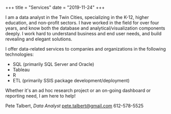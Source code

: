 +++
title = "Services"
date = "2019-11-24"
+++

I am a data analyst in the Twin Cities, specializing in the K-12, higher education, and non-profit sectors. I have worked in the field for over four years, and know both the database and analytical/visualization components deeply. I work hard to understand business and end user needs, and build revealing and elegant solutions.

I offer data-related services to companies and organizations in the following technologies:

* SQL (primarily SQL Server and Oracle)
* Tableau
* R 
* ETL (primarily SSIS package development/deployment)

Whether it's an ad hoc research project or an on-going dashboard or reporting need, I am here to help!

Pete Talbert, *Data Analyst*
[pete.talbert@gmail.com](mailto:pete.talbert@gmail.com)
612-578-5525